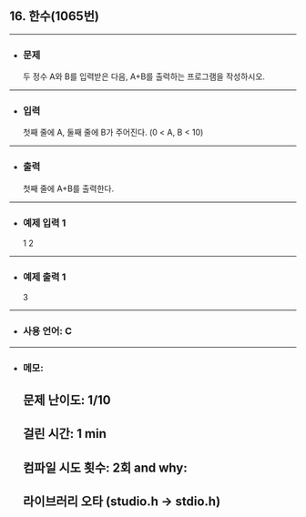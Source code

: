 ## 16. 한수(1065번)

---

- ### 문제

  두 정수 A와 B를 입력받은 다음, A+B를 출력하는 프로그램을 작성하시오.
  
---


- ### 입력
  
  첫째 줄에 A, 둘째 줄에 B가 주어진다. (0 < A, B < 10)


---

- ### 출력

  첫째 줄에 A+B를 출력한다.

---
 
- ### 예제 입력 1 

  1
  2

---

- ### 예제 출력 1 

  3
  
---

- ### 사용 언어: C

---

- ### 메모:

  ## 문제 난이도: 1/10
  ## 걸린 시간: 1 min
  ## 컴파일 시도 횟수: 2회 and why:
  ## 라이브러리 오타 (studio.h -> stdio.h)
  
